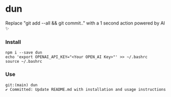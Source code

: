 # dun

Replace "git add --all && git commit.." with a 1 second action powered by AI ✨

### Install

```
npm i --save dun
echo 'export OPENAI_API_KEY="<Your OPEN_AI Key>"' >> ~/.bashrc
source ~/.bashrc
```

### Use

```
git:(main) dun
✔ Committed: Update README.md with installation and usage instructions
```